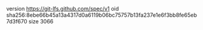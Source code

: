 version https://git-lfs.github.com/spec/v1
oid sha256:8ebe66b45a13a4317d0a6119b06bc75757b13fa237e1e6f3bb8fe65eb7d3f670
size 3066
